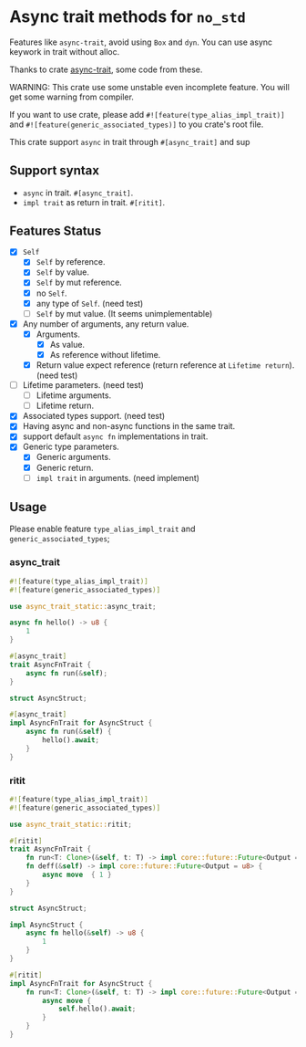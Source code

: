 # Async trait methods for `no_std`

Features like `async-trait`, avoid using `Box` and `dyn`. You can use async keywork in trait without alloc.

Thanks to crate [async-trait](https://github.com/dtolnay/async-trait), some code from these.

WARNING: This crate use some unstable even incomplete feature. You will get some warning from compiler.

If you want to use crate, please add `#![feature(type_alias_impl_trait)]` and `#![feature(generic_associated_types)]`
to you crate's root file.

This crate support `async` in trait through `#[async_trait]` and sup

## Support syntax

- `async` in trait. `#[async_trait]`.
- `impl trait` as return in trait. `#[ritit]`.

## Features Status

- [X] `Self`
  - [X] `Self` by reference.
  - [X] `Self` by value.
  - [X] `Self` by mut reference.
  - [X] no `Self`.
  - [X] any type of `Self`. (need test)
  - [ ] `Self` by mut value. (It seems unimplementable)
- [X] Any number of arguments, any return value.
  - [X] Arguments.
    - [X] As value.
    - [X] As reference without lifetime.
  - [X] Return value expect reference (return reference at `Lifetime return`). (need test)
- [ ] Lifetime parameters. (need test)
  - [ ] Lifetime arguments.
  - [ ] Lifetime return.
- [X] Associated types support. (need test)
- [X] Having async and non-async functions in the same trait.
- [X] support default `async fn` implementations in trait.
- [X] Generic type parameters.
  - [X] Generic arguments.
  - [X] Generic return.
  - [ ] `impl trait` in arguments. (need implement)

## Usage

Please enable feature `type_alias_impl_trait` and `generic_associated_types`;

### async_trait

```rust
#![feature(type_alias_impl_trait)]
#![feature(generic_associated_types)]

use async_trait_static::async_trait;

async fn hello() -> u8 {
    1
}

#[async_trait]
trait AsyncFnTrait {
    async fn run(&self);
}

struct AsyncStruct;

#[async_trait]
impl AsyncFnTrait for AsyncStruct {
    async fn run(&self) {
        hello().await;
    }
}

```

### ritit
```rust
#![feature(type_alias_impl_trait)]
#![feature(generic_associated_types)]

use async_trait_static::ritit;

#[ritit]
trait AsyncFnTrait {
    fn run<T: Clone>(&self, t: T) -> impl core::future::Future<Output = ()>;
    fn deff(&self) -> impl core::future::Future<Output = u8> {
        async move  { 1 }
    }
}

struct AsyncStruct;

impl AsyncStruct {
    async fn hello(&self) -> u8 {
        1
    }
}

#[ritit]
impl AsyncFnTrait for AsyncStruct {
    fn run<T: Clone>(&self, t: T) -> impl core::future::Future<Output = ()> {
        async move {
            self.hello().await;
        }
    }
}
```

